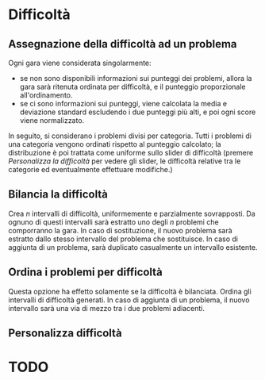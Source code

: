 # Difficoltà
## Assegnazione della difficoltà ad un problema
Ogni gara viene considerata singolarmente:
+ se non sono disponibili informazioni sui punteggi dei problemi, allora la gara sarà ritenuta ordinata per difficoltà, e il punteggio proporzionale all'ordinamento.
+ se ci sono informazioni sui punteggi, viene calcolata la media e deviazione standard escludendo i due punteggi più alti, e poi ogni score viene normalizzato.

In seguito, si considerano i problemi divisi per categoria. Tutti i problemi di una categoria vengono ordinati rispetto al punteggio calcolato; la distribuzione è poi trattata come uniforme sullo slider di difficoltà (premere *Personalizza la difficoltà* per vedere gli slider, le difficoltà relative tra le categorie ed eventualmente effettuare modifiche.) 

## Bilancia la difficoltà
Crea *n* intervalli di difficoltà, uniformemente e parzialmente sovrapposti. Da ognuno di questi intervalli sarà estratto uno degli *n* problemi che comporranno la gara. In caso di sostituzione, il nuovo problema sarà estratto dallo stesso intervallo del problema che sostituisce. In caso di aggiunta di un problema, sarà duplicato casualmente un intervallo esistente.

## Ordina i problemi per difficoltà
Questa opzione ha effetto solamente se la difficoltà è bilanciata. Ordina gli intervalli di difficoltà generati. In caso di aggiunta di un problema, il nuovo intervallo sarà una via di mezzo tra i due problemi adiacenti.

## Personalizza difficoltà
# TODO